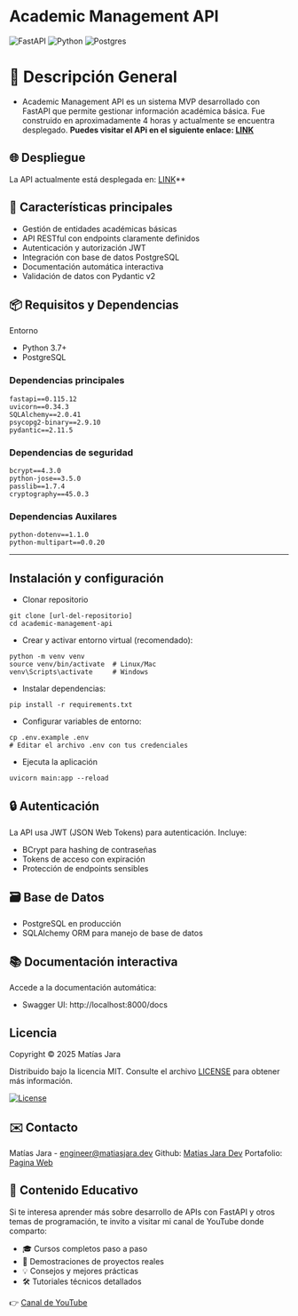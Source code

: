 # Academic Management API

![FastAPI](https://img.shields.io/badge/FastAPI-005571?style=for-the-badge&logo=fastapi)
![Python](https://img.shields.io/badge/python-3670A0?style=for-the-badge&logo=python&logoColor=ffdd54)
![Postgres](https://img.shields.io/badge/postgres-%23316192.svg?style=for-the-badge&logo=postgresql&logoColor=white)

# 📌 Descripción General
- Academic Management API es un sistema MVP desarrollado con FastAPI que permite gestionar información académica básica. Fue construido en aproximadamente 4 horas y actualmente se encuentra desplegado.
**Puedes visitar el APi en el siguiente enlace: [LINK](https://backend.matiasjara.dev)**

## 🌐 Despliegue
La API actualmente está desplegada en:  [LINK](https://backend.matiasjara.dev)**

## 🔧 Características principales
- Gestión de entidades académicas básicas
- API RESTful con endpoints claramente definidos
- Autenticación y autorización JWT
- Integración con base de datos PostgreSQL
- Documentación automática interactiva
- Validación de datos con Pydantic v2

## 📦 Requisitos y Dependencias
Entorno
- Python 3.7+
- PostgreSQL 

### Dependencias principales
```text
fastapi==0.115.12
uvicorn==0.34.3
SQLAlchemy==2.0.41
psycopg2-binary==2.9.10
pydantic==2.11.5
```
### Dependencias de seguridad
```text
bcrypt==4.3.0
python-jose==3.5.0
passlib==1.7.4
cryptography==45.0.3
```
### Dependencias Auxilares
```text
python-dotenv==1.1.0
python-multipart==0.0.20
```
-----------
## Instalación y configuración
- Clonar repositorio
```text
git clone [url-del-repositorio]
cd academic-management-api
```
- Crear y activar entorno virtual (recomendado):
```text
python -m venv venv
source venv/bin/activate  # Linux/Mac
venv\Scripts\activate     # Windows
```
- Instalar dependencias:
```text
pip install -r requirements.txt
```
- Configurar variables de entorno:
```text
cp .env.example .env
# Editar el archivo .env con tus credenciales
```
- Ejecuta la aplicación
```text
uvicorn main:app --reload
```
## 🔒 Autenticación
La API usa JWT (JSON Web Tokens) para autenticación. Incluye:
- BCrypt para hashing de contraseñas
- Tokens de acceso con expiración
- Protección de endpoints sensibles

## 🗃️ Base de Datos
- PostgreSQL en producción
- SQLAlchemy ORM para manejo de base de datos

## 📚 Documentación interactiva
Accede a la documentación automática:
- Swagger UI: http://localhost:8000/docs

## Licencia

Copyright © 2025 Matías Jara

Distribuido bajo la licencia MIT. Consulte el archivo [LICENSE](LICENSE) para obtener más información.

[![License](https://img.shields.io/badge/License-MIT-blue.svg)](LICENSE)

## ✉️ Contacto
Matías Jara - engineer@matiasjara.dev
Github: [Matias Jara Dev](https://github.com/matiasjaradev)
Portafolio: [Pagina Web](https://matiasjara.dev)

## 🎥 Contenido Educativo

Si te interesa aprender más sobre desarrollo de APIs con FastAPI y otros temas de programación, te invito a visitar mi canal de YouTube donde comparto:

- 🎓 Cursos completos paso a paso
- 🚀 Demostraciones de proyectos reales
- 💡 Consejos y mejores prácticas
- 🛠️ Tutoriales técnicos detallados

👉 [Canal de YouTube](https://youtube.com/matiasjaradev) 
